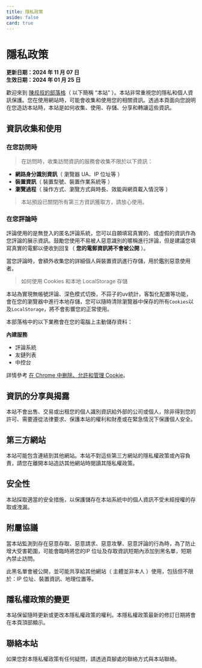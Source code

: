```yaml
---
title: 隱私政策
aside: false
card: true
---
```


# 隱私政策

**更新日期：2024 年 11 月 07 日**  
**生效日期：2024 年 01 月 25 日**

歡迎來到 [陳叔叔的部落格](https://blog.kynix.tw)（ 以下簡稱 “本站” ）。本站非常重視您的隱私和個人資訊保護。您在使用網站時，可能會收集和使用您的相關資訊。透過本頁面向您說明在您造訪本站時，本站是如何收集、使用、存儲、分享和轉讓這些資訊。

## 資訊收集和使用

### 在您訪問時

> 在訪問時，收集訪問資訊的服務會收集不限於以下資訊：

- **網路身分識別資訊**（ 瀏覽器 UA、IP 位址等 ）
- **裝置資訊**（ 裝置型號、裝置作業系統等 ）
- **瀏覽過程**（ 操作方式、瀏覽方式與時長、效能與網頁載入情況等 ）

> 本站預設已關閉所有第三方資訊獲取方，請放心使用。

### 在您評論時

評論使用的是無登入的匿名評論系統，您可以自願填寫真實的、或虛假的資訊作為您評論的展示資訊。鼓勵您使用不易被人惡意識別的暱稱進行評論，但是建議您填寫真實的電郵以便收到回复（ **您的電郵資訊將不會被公開** ）。

當您評論時，會額外收集您的詳細個人與裝置資訊進行存儲，用於鑑別惡意使用者。

> 如何使用 Cookies 和本地 LocalStorage 存儲

本站為實現無帳號評論、深色模式切換，不蒜子的uv統計，客製化配置等功能，會在您的瀏覽器中進行本地存儲，您可以隨時清除瀏覽器中保存的所有`Cookies`以及`LocalStorage`，將不會影響您的正常使用。

本部落格中的以下業務會在您的電腦上主動儲存資料：

**內建服務**

- 評論系統
- 友鏈列表
- 中控台

詳情參考 [在 Chrome 中删除、允許和管理 Cookie](https://support.google.com/chrome/answer/95647?co=GENIE.Platform=Desktop&hl=zh-Hans)。

## 資訊的分享與揭露

本站不會出售、交易或出租您的個人識別資訊給外部的公司或個人，除非得到您的許可、需要遵從法律要求、保護本站的權利和財產或在緊急情況下保護個人安全。

## 第三方網站

本站可能包含連結到其他網站。本站不對這些第三方網站的隱私權政策或內容負責，請您在離開本站造訪其他網站時閱讀其隱私權政策。

## 安全性

本站採取適當的安全措施，以保護儲存在本站系統中的個人資訊不受未經授權的存取或洩漏。

## 附屬協議

當本站監測到存在惡意存取、惡意請求、惡意攻擊、惡意評論的行為時，為了防止增大受害範圍，可能會臨時將您的IP 位址及存取資訊短期內添加到黑名單，短期內禁止訪問。

此黑名單會被公開，並可能共享給其他網站（ 主體並非本人 ）使用，包括但不限於：IP 位址、裝置資訊、地理位置等。

## 隱私權政策的變更

本站保留隨時更新或更改本隱私權政策的權利。本隱私權政策最新的修訂日期將會在本頁頂部顯示。

## 聯絡本站

如果您對本隱私權政策有任何疑問，請透過頁腳處的聯絡方式與本站聯絡。